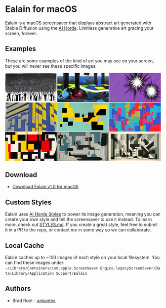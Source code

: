 # Ealain for macOS

Ealain is a macOS screensaver that displays abstract art generated with Stable Diffusion using the [AI Horde](https://aihorde.net). Limitless generative art gracing your screen, forever.

## Examples

These are some examples of the kind of art you may see on your screen, but you will never see these specific images.

![Ealain generative art example images, showing abstract are in the bauhaus, de stijl, and more geometric styles](/images/main-examples.jpg?raw=true)

## Download

- [Download Ealain v1.0 for macOS](https://amiantos.s3.amazonaws.com/ealain-1.0.zip)

## Custom Styles

Ealain uses [AI Horde Styles](https://haidra.net/styles-on-the-ai-horde/) to power its image generation, meaning you can create your own style and tell the screensaver to use it instead. To learn more, check out [STYLES.md](/STYLES.md). If you create a great style, feel free to submit it in a PR to the repo, or contact me in some way so we can collaborate.

## Local Cache

Ealain caches up to ~100 images of each style on your local filesystem. You can find these images under: `~/Library/Containers/com.apple.ScreenSaver.Engine.legacyScreenSaver/Data/Library/Application Support/Ealain`

## Authors

* Brad Root - [amiantos](https://github.com/amiantos)